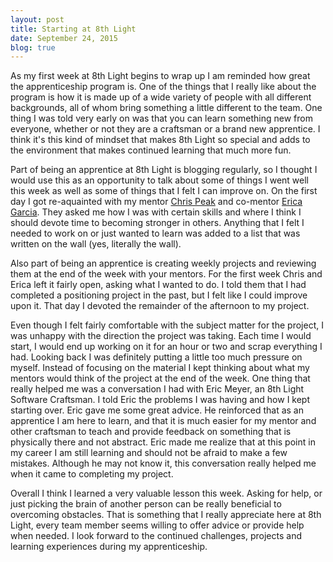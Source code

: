 ```yaml
---
layout: post
title: Starting at 8th Light
date: September 24, 2015
blog: true
---
```


As my first week at 8th Light begins to wrap up I am reminded how great the  apprenticeship program is. One of the things that I really like about the program is how it is made up of a wide variety of people with all different backgrounds, all of whom bring something a little different to the team. One thing I was told very early on was that you can learn something new from everyone, whether or not they are a craftsman or a brand new apprentice. I think it's this kind of mindset that makes 8th Light so special and adds to the environment that makes continued learning that much more fun.

Part of being an apprentice at 8th Light is blogging regularly, so I thought I would use this as an opportunity to talk about some of things I went well this week as well as some of things that I felt I can improve on. On the first day I got re-aquainted with my mentor [Chris Peak](http://www.chrispeak.me) and co-mentor [Erica Garcia](http://www.ericagarcia.me). They asked me how I was with certain skills and where I think I should devote time to becoming stronger in others. Anything that I felt I needed to work on or just wanted to learn was added to a list that was written on the wall (yes, literally the wall).

Also part of being an apprentice is creating weekly projects and reviewing them at the end of the week with your mentors. For the first week Chris and Erica left it fairly open, asking what I wanted to do. I told them that I had completed a positioning project in the past, but I felt like I could improve upon it. That day I devoted the remainder of the afternoon to my project.

Even though I felt fairly comfortable with the subject matter for the project, I was unhappy with the direction the project was taking. Each time I would start, I would end up working on it for an hour or two and scrap everything I had. Looking back I was definitely putting a little too much pressure on myself. Instead of focusing on the material I kept thinking about what my mentors would think of the project at the end of the week. One thing that really helped me was a conversation I had with Eric Meyer, an 8th Light Software Craftsman. I told Eric the problems I was having and how I kept starting over. Eric gave me some great advice. He reinforced that as an apprentice I am here to learn, and that it is much easier for my mentor and other craftsman to teach and provide feedback on something that is physically there and not abstract. Eric made me realize that at this point in my career I am still learning and should not be afraid to make a few mistakes. Although he may not know it, this conversation really helped me when it came to completing my project.

Overall I think I learned a very valuable lesson this week. Asking for help, or just picking the brain of another person can be really beneficial to overcoming obstacles. That is something that I really appreciate here at 8th Light, every team member seems willing to offer advice or provide help when needed. I look forward to the continued challenges, projects and learning experiences during my apprenticeship.
